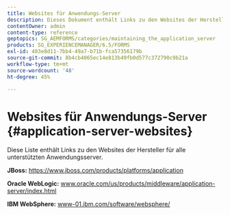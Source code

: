 ```yaml
---
title: Websites für Anwendungs-Server
description: Dieses Dokument enthält Links zu den Websites der Hersteller für alle unterstützten Anwendungsserver.
contentOwner: admin
content-type: reference
geptopics: SG_AEMFORMS/categories/maintaining_the_application_server
products: SG_EXPERIENCEMANAGER/6.5/FORMS
exl-id: 483e8d11-7bb4-49a7-b71b-fca57356179b
source-git-commit: 8b4cb4065ec14e813b49fb0d577c372790c9b21a
workflow-type: tm+mt
source-wordcount: '48'
ht-degree: 45%

---
```


# Websites für Anwendungs-Server {#application-server-websites}

Diese Liste enthält Links zu den Websites der Hersteller für alle unterstützten Anwendungsserver.

**JBoss:** https://www.jboss.com/products/platforms/application

**Oracle WebLogic:** www.oracle.com/us/products/middleware/application-server/index.html

**IBM WebSphere:** www-01.ibm.com/software/websphere/
